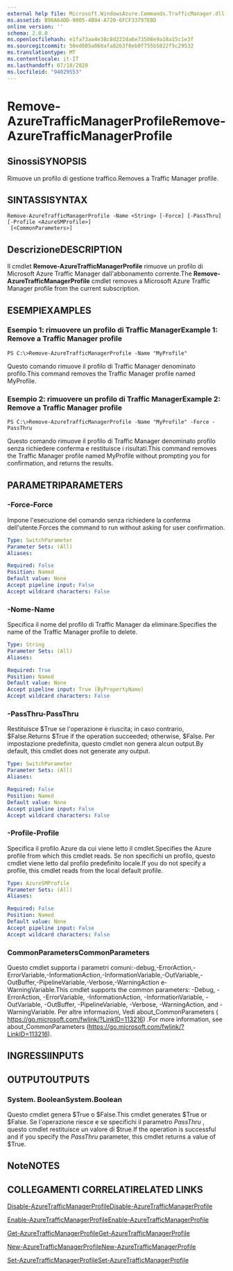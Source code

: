```yaml
---
external help file: Microsoft.WindowsAzure.Commands.TrafficManager.dll-Help.xml
ms.assetid: B96A64DD-9005-4B04-A720-6FCF33797E8D
online version: ''
schema: 2.0.0
ms.openlocfilehash: e1fa73aa4e38c8d222da6e73508e9a18a15c1e3f
ms.sourcegitcommit: 56ed085a868afa8263f8eb0f755b5822f5c29532
ms.translationtype: MT
ms.contentlocale: it-IT
ms.lasthandoff: 07/18/2020
ms.locfileid: "94029553"
---
```

# <span data-ttu-id="26f0c-101">Remove-AzureTrafficManagerProfile</span><span class="sxs-lookup"><span data-stu-id="26f0c-101">Remove-AzureTrafficManagerProfile</span></span>

## <span data-ttu-id="26f0c-102">Sinossi</span><span class="sxs-lookup"><span data-stu-id="26f0c-102">SYNOPSIS</span></span>
<span data-ttu-id="26f0c-103">Rimuove un profilo di gestione traffico.</span><span class="sxs-lookup"><span data-stu-id="26f0c-103">Removes a Traffic Manager profile.</span></span>

## <span data-ttu-id="26f0c-104">SINTASSI</span><span class="sxs-lookup"><span data-stu-id="26f0c-104">SYNTAX</span></span>

```
Remove-AzureTrafficManagerProfile -Name <String> [-Force] [-PassThru] [-Profile <AzureSMProfile>]
 [<CommonParameters>]
```

## <span data-ttu-id="26f0c-105">Descrizione</span><span class="sxs-lookup"><span data-stu-id="26f0c-105">DESCRIPTION</span></span>
<span data-ttu-id="26f0c-106">Il cmdlet **Remove-AzureTrafficManagerProfile** rimuove un profilo di Microsoft Azure Traffic Manager dall'abbonamento corrente.</span><span class="sxs-lookup"><span data-stu-id="26f0c-106">The **Remove-AzureTrafficManagerProfile** cmdlet removes a Microsoft Azure Traffic Manager profile from the current subscription.</span></span>

## <span data-ttu-id="26f0c-107">ESEMPI</span><span class="sxs-lookup"><span data-stu-id="26f0c-107">EXAMPLES</span></span>

### <span data-ttu-id="26f0c-108">Esempio 1: rimuovere un profilo di Traffic Manager</span><span class="sxs-lookup"><span data-stu-id="26f0c-108">Example 1: Remove a Traffic Manager profile</span></span>
```
PS C:\>Remove-AzureTrafficManagerProfile -Name "MyProfile"
```

<span data-ttu-id="26f0c-109">Questo comando rimuove il profilo di Traffic Manager denominato profilo.</span><span class="sxs-lookup"><span data-stu-id="26f0c-109">This command removes the Traffic Manager profile named MyProfile.</span></span>

### <span data-ttu-id="26f0c-110">Esempio 2: rimuovere un profilo di Traffic Manager</span><span class="sxs-lookup"><span data-stu-id="26f0c-110">Example 2: Remove a Traffic Manager profile</span></span>
```
PS C:\>Remove-AzureTrafficManagerProfile -Name "MyProfile" -Force -PassThru
```

<span data-ttu-id="26f0c-111">Questo comando rimuove il profilo di Traffic Manager denominato profilo senza richiedere conferma e restituisce i risultati.</span><span class="sxs-lookup"><span data-stu-id="26f0c-111">This command removes the Traffic Manager profile named MyProfile without prompting you for confirmation, and returns the results.</span></span>

## <span data-ttu-id="26f0c-112">PARAMETRI</span><span class="sxs-lookup"><span data-stu-id="26f0c-112">PARAMETERS</span></span>

### <span data-ttu-id="26f0c-113">-Force</span><span class="sxs-lookup"><span data-stu-id="26f0c-113">-Force</span></span>
<span data-ttu-id="26f0c-114">Impone l'esecuzione del comando senza richiedere la conferma dell'utente.</span><span class="sxs-lookup"><span data-stu-id="26f0c-114">Forces the command to run without asking for user confirmation.</span></span>

```yaml
Type: SwitchParameter
Parameter Sets: (All)
Aliases: 

Required: False
Position: Named
Default value: None
Accept pipeline input: False
Accept wildcard characters: False
```

### <span data-ttu-id="26f0c-115">-Nome</span><span class="sxs-lookup"><span data-stu-id="26f0c-115">-Name</span></span>
<span data-ttu-id="26f0c-116">Specifica il nome del profilo di Traffic Manager da eliminare.</span><span class="sxs-lookup"><span data-stu-id="26f0c-116">Specifies the name of the Traffic Manager profile to delete.</span></span>

```yaml
Type: String
Parameter Sets: (All)
Aliases: 

Required: True
Position: Named
Default value: None
Accept pipeline input: True (ByPropertyName)
Accept wildcard characters: False
```

### <span data-ttu-id="26f0c-117">-PassThru</span><span class="sxs-lookup"><span data-stu-id="26f0c-117">-PassThru</span></span>
<span data-ttu-id="26f0c-118">Restituisce $True se l'operazione è riuscita; in caso contrario, $False.</span><span class="sxs-lookup"><span data-stu-id="26f0c-118">Returns $True if the operation succeeded; otherwise, $False.</span></span>
<span data-ttu-id="26f0c-119">Per impostazione predefinita, questo cmdlet non genera alcun output.</span><span class="sxs-lookup"><span data-stu-id="26f0c-119">By default, this cmdlet does not generate any output.</span></span>

```yaml
Type: SwitchParameter
Parameter Sets: (All)
Aliases: 

Required: False
Position: Named
Default value: None
Accept pipeline input: False
Accept wildcard characters: False
```

### <span data-ttu-id="26f0c-120">-Profile</span><span class="sxs-lookup"><span data-stu-id="26f0c-120">-Profile</span></span>
<span data-ttu-id="26f0c-121">Specifica il profilo Azure da cui viene letto il cmdlet.</span><span class="sxs-lookup"><span data-stu-id="26f0c-121">Specifies the Azure profile from which this cmdlet reads.</span></span> <span data-ttu-id="26f0c-122">Se non specifichi un profilo, questo cmdlet viene letto dal profilo predefinito locale.</span><span class="sxs-lookup"><span data-stu-id="26f0c-122">If you do not specify a profile, this cmdlet reads from the local default profile.</span></span>

```yaml
Type: AzureSMProfile
Parameter Sets: (All)
Aliases: 

Required: False
Position: Named
Default value: None
Accept pipeline input: False
Accept wildcard characters: False
```

### <span data-ttu-id="26f0c-123">CommonParameters</span><span class="sxs-lookup"><span data-stu-id="26f0c-123">CommonParameters</span></span>
<span data-ttu-id="26f0c-124">Questo cmdlet supporta i parametri comuni:-debug,-ErrorAction,-ErrorVariable,-InformationAction,-InformationVariable,-OutVariable,-OutBuffer,-PipelineVariable,-Verbose,-WarningAction e-WarningVariable.</span><span class="sxs-lookup"><span data-stu-id="26f0c-124">This cmdlet supports the common parameters: -Debug, -ErrorAction, -ErrorVariable, -InformationAction, -InformationVariable, -OutVariable, -OutBuffer, -PipelineVariable, -Verbose, -WarningAction, and -WarningVariable.</span></span> <span data-ttu-id="26f0c-125">Per altre informazioni, Vedi about_CommonParameters ( https://go.microsoft.com/fwlink/?LinkID=113216) .</span><span class="sxs-lookup"><span data-stu-id="26f0c-125">For more information, see about_CommonParameters (https://go.microsoft.com/fwlink/?LinkID=113216).</span></span>

## <span data-ttu-id="26f0c-126">INGRESSI</span><span class="sxs-lookup"><span data-stu-id="26f0c-126">INPUTS</span></span>

## <span data-ttu-id="26f0c-127">OUTPUT</span><span class="sxs-lookup"><span data-stu-id="26f0c-127">OUTPUTS</span></span>

### <span data-ttu-id="26f0c-128">System. Boolean</span><span class="sxs-lookup"><span data-stu-id="26f0c-128">System.Boolean</span></span>
<span data-ttu-id="26f0c-129">Questo cmdlet genera $True o $False.</span><span class="sxs-lookup"><span data-stu-id="26f0c-129">This cmdlet generates $True or $False.</span></span>
<span data-ttu-id="26f0c-130">Se l'operazione riesce e se specifichi il parametro *PassThru* , questo cmdlet restituisce un valore di $true.</span><span class="sxs-lookup"><span data-stu-id="26f0c-130">If the operation is successful and if you specify the *PassThru* parameter, this cmdlet returns a value of $True.</span></span>

## <span data-ttu-id="26f0c-131">Note</span><span class="sxs-lookup"><span data-stu-id="26f0c-131">NOTES</span></span>

## <span data-ttu-id="26f0c-132">COLLEGAMENTI CORRELATI</span><span class="sxs-lookup"><span data-stu-id="26f0c-132">RELATED LINKS</span></span>

[<span data-ttu-id="26f0c-133">Disable-AzureTrafficManagerProfile</span><span class="sxs-lookup"><span data-stu-id="26f0c-133">Disable-AzureTrafficManagerProfile</span></span>](./Disable-AzureTrafficManagerProfile.md)

[<span data-ttu-id="26f0c-134">Enable-AzureTrafficManagerProfile</span><span class="sxs-lookup"><span data-stu-id="26f0c-134">Enable-AzureTrafficManagerProfile</span></span>](./Enable-AzureTrafficManagerProfile.md)

[<span data-ttu-id="26f0c-135">Get-AzureTrafficManagerProfile</span><span class="sxs-lookup"><span data-stu-id="26f0c-135">Get-AzureTrafficManagerProfile</span></span>](./Get-AzureTrafficManagerProfile.md)

[<span data-ttu-id="26f0c-136">New-AzureTrafficManagerProfile</span><span class="sxs-lookup"><span data-stu-id="26f0c-136">New-AzureTrafficManagerProfile</span></span>](./New-AzureTrafficManagerProfile.md)

[<span data-ttu-id="26f0c-137">Set-AzureTrafficManagerProfile</span><span class="sxs-lookup"><span data-stu-id="26f0c-137">Set-AzureTrafficManagerProfile</span></span>](./Set-AzureTrafficManagerProfile.md)


